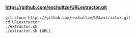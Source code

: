 


#### https://github.com/eschultze/URLextractor.git


```
git clone https://github.com/eschultze/URLextractor.git
cd URLextractor
./extractor.sh
./extractor.sh [URL]
```